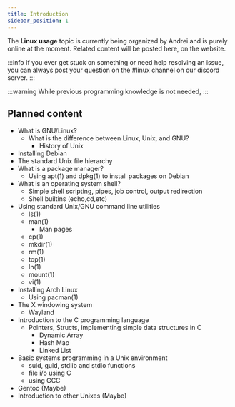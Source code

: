 ```yaml
---
title: Introduction
sidebar_position: 1
---
```


The **Linux usage** topic is currently being organized by Andrei and is purely online at the moment.
Related content will be posted here, on the website.

:::info
If you ever get stuck on something or need help resolving an issue, you can always post your question on the #linux channel on our discord server.
:::

:::warning
While previous programming knowledge is not needed, 
:::

## Planned content

- What is GNU/Linux?
  - What is the difference between Linux, Unix, and GNU?
    - History of Unix
- Installing Debian
- The standard Unix file hierarchy
- What is a package manager?
  - Using apt(1) and dpkg(1) to install packages on Debian
- What is an operating system shell?
  - Simple shell scripting, pipes, job control, output redirection
  - Shell builtins (echo,cd,etc)
- Using standard Unix/GNU command line utilities
  - ls(1)
  - man(1)
    - Man pages
  - cp(1)
  - mkdir(1)
  - rm(1)
  - top(1)
  - ln(1)
  - mount(1)
  - vi(1)
- Installing Arch Linux
  - Using pacman(1)
- The X windowing system
  - Wayland
- Introduction to the C programming language
  - Pointers, Structs, implementing simple data structures in C
    - Dynamic Array
    - Hash Map
    - Linked List
- Basic systems programming in a Unix environment
  - suid, guid, stdlib and stdio functions
  - file i/o using C
  - using GCC
- Gentoo (Maybe)
- Introduction to other Unixes (Maybe)
